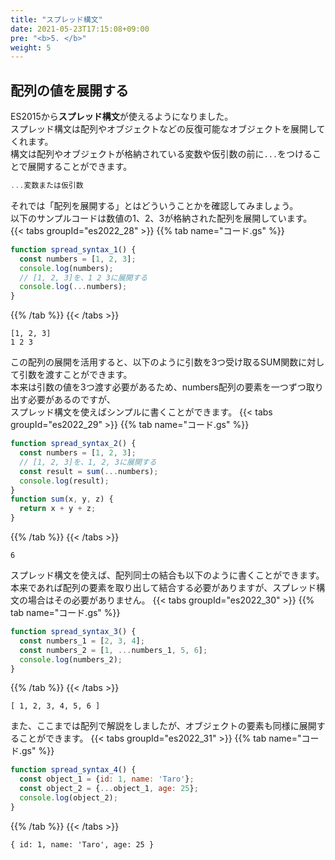```yaml
---
title: "スプレッド構文"
date: 2021-05-23T17:15:08+09:00
pre: "<b>5. </b>"
weight: 5
---
```

## 配列の値を展開する
ES2015から**スプレッド構文**が使えるようになりました。  
スプレッド構文は配列やオブジェクトなどの反復可能なオブジェクトを展開してくれます。  
構文は配列やオブジェクトが格納されている変数や仮引数の前に`...`をつけることで展開することができます。
```js
...変数または仮引数
```
それでは「配列を展開する」とはどういうことかを確認してみましょう。  
以下のサンプルコードは数値の1、2、3が格納された配列を展開しています。
{{< tabs groupId="es2022_28" >}}
{{% tab name="コード.gs" %}}
```js
function spread_syntax_1() {
  const numbers = [1, 2, 3];
  console.log(numbers);
  // [1, 2, 3]を、1 2 3に展開する
  console.log(...numbers);
}
```
{{% /tab %}}
{{< /tabs >}}
```
[1, 2, 3]
1 2 3
```
この配列の展開を活用すると、以下のように引数を3つ受け取るSUM関数に対して引数を渡すことができます。  
本来は引数の値を3つ渡す必要があるため、numbers配列の要素を一つずつ取り出す必要があるのですが、  
スプレッド構文を使えばシンプルに書くことができます。
{{< tabs groupId="es2022_29" >}}
{{% tab name="コード.gs" %}}
```js
function spread_syntax_2() {
  const numbers = [1, 2, 3];
  // [1, 2, 3]を、1, 2, 3に展開する
  const result = sum(...numbers);
  console.log(result);
}
function sum(x, y, z) {
  return x + y + z;
}
```
{{% /tab %}}
{{< /tabs >}}
```
6
```
スプレッド構文を使えば、配列同士の結合も以下のように書くことができます。  
本来であれば配列の要素を取り出して結合する必要がありますが、スプレッド構文の場合はその必要がありません。
{{< tabs groupId="es2022_30" >}}
{{% tab name="コード.gs" %}}
```js
function spread_syntax_3() {
  const numbers_1 = [2, 3, 4];
  const numbers_2 = [1, ...numbers_1, 5, 6];
  console.log(numbers_2);
}
```
{{% /tab %}}
{{< /tabs >}}
```
[ 1, 2, 3, 4, 5, 6 ]
```
また、ここまでは配列で解説をしましたが、オブジェクトの要素も同様に展開することができます。
{{< tabs groupId="es2022_31" >}}
{{% tab name="コード.gs" %}}
```js
function spread_syntax_4() {
  const object_1 = {id: 1, name: 'Taro'};
  const object_2 = {...object_1, age: 25};
  console.log(object_2);
}
```
{{% /tab %}}
{{< /tabs >}}
```
{ id: 1, name: 'Taro', age: 25 }
```
